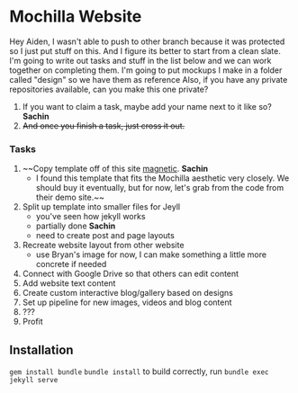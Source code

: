 
Mochilla Website 
================

Hey Aiden, I wasn't able to push to other branch because it was protected so I just put stuff on
this. And I figure its better to start from a clean slate.  I'm going to write out tasks and stuff
in the list below and we can work together on completing them. I'm going to put mockups I make in
a folder called "design" so we have them as reference Also, if you have any private repositories available, can
you make this one private?

1. If you want to claim a task, maybe add your name next to it like so? **Sachin**
1. ~~And once you finish a task, just cross it out.~~

### Tasks

1.  ~~Copy template off of this site [magnetic](https://pixelarity.com/magnetic). **Sachin**
    - I found this template that fits the Mochilla aesthetic very closely. We should buy it
      eventually, but for now, let's grab from the code from their demo site.~~
2.  Split up template into smaller files for Jeyll
    - you've seen how jekyll works
    - partially done **Sachin**
    - need to create post and page layouts
3.  Recreate website layout from other website
    - use Bryan's image for now, I can make something a little more concrete if needed
4.  Connect with Google Drive so that others can edit content
5.  Add website text content
6.  Create custom interactive blog/gallery based on designs
7.  Set up pipeline for new images, videos and blog content
7.  ???
8.  Profit

## Installation

`gem install bundle`
`bundle install`
to build correctly, run `bundle exec jekyll serve`
